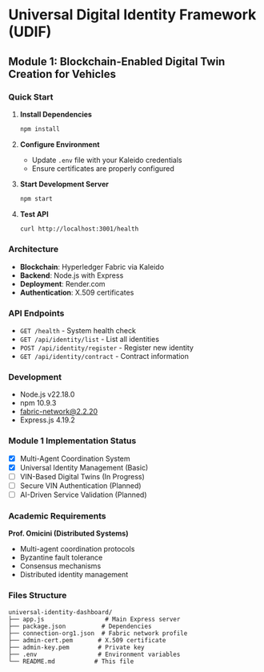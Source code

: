 # Universal Digital Identity Framework (UDIF)

## Module 1: Blockchain-Enabled Digital Twin Creation for Vehicles

### Quick Start

1. **Install Dependencies**
   ```bash
   npm install
   ```

2. **Configure Environment**
   - Update `.env` file with your Kaleido credentials
   - Ensure certificates are properly configured

3. **Start Development Server**
   ```bash
   npm start
   ```

4. **Test API**
   ```bash
   curl http://localhost:3001/health
   ```

### Architecture

- **Blockchain**: Hyperledger Fabric via Kaleido
- **Backend**: Node.js with Express
- **Deployment**: Render.com
- **Authentication**: X.509 certificates

### API Endpoints

- `GET /health` - System health check
- `GET /api/identity/list` - List all identities
- `POST /api/identity/register` - Register new identity
- `GET /api/identity/contract` - Contract information

### Development

- Node.js v22.18.0
- npm 10.9.3
- fabric-network@2.2.20
- Express.js 4.19.2

### Module 1 Implementation Status

- [x] Multi-Agent Coordination System
- [x] Universal Identity Management (Basic)
- [ ] VIN-Based Digital Twins (In Progress)
- [ ] Secure VIN Authentication (Planned)
- [ ] AI-Driven Service Validation (Planned)

### Academic Requirements

**Prof. Omicini (Distributed Systems)**
- Multi-agent coordination protocols
- Byzantine fault tolerance
- Consensus mechanisms
- Distributed identity management

### Files Structure

```
universal-identity-dashboard/
├── app.js                 # Main Express server
├── package.json          # Dependencies
├── connection-org1.json  # Fabric network profile
├── admin-cert.pem       # X.509 certificate
├── admin-key.pem        # Private key
├── .env                 # Environment variables
└── README.md           # This file
```
